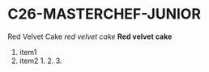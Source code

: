 # C26-MASTERCHEF-JUNIOR
Red Velvet Cake
*red velvet cake*
**Red velvet cake**
1. item1
2. item2
    1. 
    2.
    3.